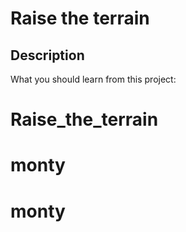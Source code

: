 # Raise the terrain

## Description
What you should learn from this project:
# Raise_the_terrain
# monty
# monty
